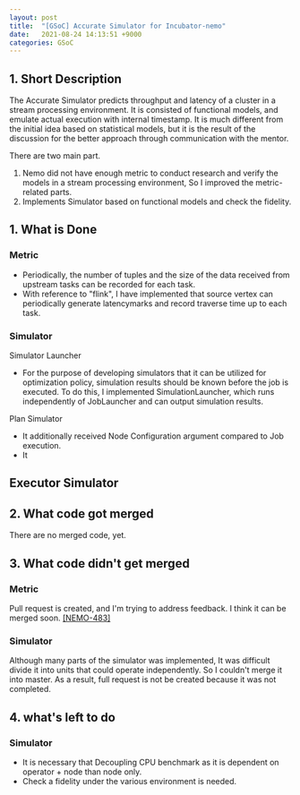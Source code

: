 ```yaml
---
layout: post
title:  "[GSoC] Accurate Simulator for Incubator-nemo"
date:   2021-08-24 14:13:51 +9000
categories: GSoC
---
```

## 1. Short Description

The Accurate Simulator predicts throughput and latency of a cluster in a stream processing environment. It is consisted of functional models, and emulate actual execution with internal timestamp. It is much different from the initial idea based on statistical models, but it is the result of the discussion for the better approach through communication with the mentor.  

There are two main part.
1. Nemo did not have enough metric to conduct research and verify the models in a stream processing environment, So I improved the metric-related parts.
2. Implements Simulator based on functional models and check the fidelity.

## 1. What is Done

### Metric
- Periodically, the number of tuples and the size of the data received from upstream tasks can be recorded for each task. 
- With reference to "flink", I have implemented that source vertex can periodically generate latencymarks and record traverse time up to each task. 

### Simulator
Simulator Launcher
 - For the purpose of developing simulators that it can be utilized for optimization policy, simulation results should be known before the job is executed. To do this, I implemented SimulationLauncher, which runs independently of JobLauncher and can output simulation results.
  
Plan Simulator
- It additionally received Node Configuration argument compared to Job execution.
- It 

Executor Simulator
- 

## 2. What code got merged

There are no merged code, yet.

## 3. What code didn't get merged

### Metric

Pull request is created, and I'm trying to address feedback. I think it can be merged soon. 
[[NEMO-483]](https://github.com/apache/incubator-nemo/pull/317)

### Simulator

Although many parts of the simulator was implemented, It was difficult divide it into units that could operate independently. So I couldn't merge it into master. As a result, full request is not be created because it was not completed.

## 4. what's left to do

### Simulator
- It is necessary that Decoupling CPU benchmark as it is dependent on operator + node than node only.
- Check a fidelity under the various environment is needed. 

